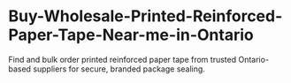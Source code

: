 # Buy-Wholesale-Printed-Reinforced-Paper-Tape-Near-me-in-Ontario
Find and bulk order printed reinforced paper tape from trusted Ontario-based suppliers for secure, branded package sealing.
